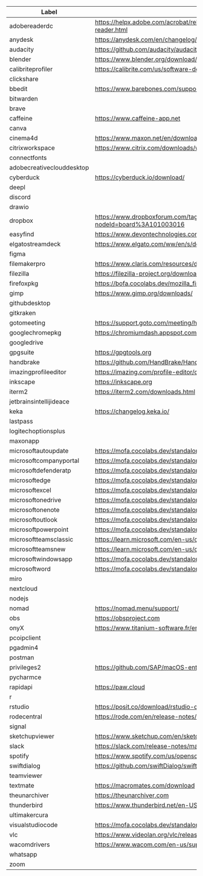|Label|URL|
|---|---|
|adobereaderdc|https://helpx.adobe.com/acrobat/release-note/release-notes-acrobat-reader.html|
|anydesk|https://anydesk.com/en/changelog/mac-os|
|audacity|https://github.com/audacity/audacity/releases|
|blender|https://www.blender.org/download/|
|calibriteprofiler|https://calibrite.com/us/software-downloads/|
|clickshare||
|bbedit|https://www.barebones.com/support/bbedit/updates.html|
|bitwarden||
|brave||
|caffeine|https://www.caffeine-app.net|
|canva||
|cinema4d|https://www.maxon.net/en/downloads|
|citrixworkspace|https://www.citrix.com/downloads/workspace-app/|
|connectfonts||
|adobecreativeclouddesktop||
|cyberduck|https://cyberduck.io/download/|
|deepl||
|discord||
|drawio||
|dropbox|https://www.dropboxforum.com/tag/Stable%20build?nodeId=board%3A101003016|
|easyfind|https://www.devontechnologies.com/apps/freeware|
|elgatostreamdeck|https://www.elgato.com/ww/en/s/downloads|
|figma||
|filemakerpro|https://www.claris.com/resources/downloads/|
|filezilla|https://filezilla-project.org/download.php?show_all=1|
|firefoxpkg|https://bofa.cocolabs.dev/mozilla_firefox/latest_versions.html|
|gimp|https://www.gimp.org/downloads/|
|githubdesktop||
|gitkraken||
|gotomeeting|https://support.goto.com/meeting/help/whats-new-in-goto-meeting|
|googlechromepkg|https://chromiumdash.appspot.com/releases?platform=Mac|
|googledrive||
|gpgsuite|https://gpgtools.org|
|handbrake|https://github.com/HandBrake/HandBrake/releases|
|imazingprofileeditor|https://imazing.com/profile-editor/download|
|inkscape|https://inkscape.org|
|iterm2|https://iterm2.com/downloads.html|
|jetbrainsintellijideace||
|keka|https://changelog.keka.io/|
|lastpass||
|logitechoptionsplus||
|maxonapp||
|microsoftautoupdate|https://mofa.cocolabs.dev/standalone_apps/standalone_current_version_en.html|
|microsoftcompanyportal|https://mofa.cocolabs.dev/standalone_apps/standalone_current_version_en.html|
|microsoftdefenderatp|https://mofa.cocolabs.dev/standalone_apps/standalone_current_version_en.html|
|microsoftedge|https://mofa.cocolabs.dev/standalone_apps/standalone_current_version_en.html|
|microsoftexcel|https://mofa.cocolabs.dev/standalone_apps/standalone_current_version_en.html|
|microsoftonedrive|https://mofa.cocolabs.dev/standalone_apps/standalone_current_version_en.html|
|microsoftonenote|https://mofa.cocolabs.dev/standalone_apps/standalone_current_version_en.html|
|microsoftoutlook|https://mofa.cocolabs.dev/standalone_apps/standalone_current_version_en.html|
|microsoftpowerpoint|https://mofa.cocolabs.dev/standalone_apps/standalone_current_version_en.html|
|microsoftteamsclassic|https://learn.microsoft.com/en-us/officeupdates/teams-app-versioning|
|microsoftteamsnew|https://learn.microsoft.com/en-us/officeupdates/teams-app-versioning|
|microsoftwindowsapp|https://mofa.cocolabs.dev/standalone_apps/standalone_current_version_en.html|
|microsoftword|https://mofa.cocolabs.dev/standalone_apps/standalone_current_version_en.html|
|miro||
|nextcloud||
|nodejs||
|nomad|https://nomad.menu/support/|
|obs|https://obsproject.com|
|onyX|https://www.titanium-software.fr/en/onyx.html|
|pcoipclient||
|pgadmin4||
|postman||
|privileges2|https://github.com/SAP/macOS-enterprise-privileges|
|pycharmce||
|rapidapi|https://paw.cloud|
|r||
|rstudio|https://posit.co/download/rstudio-desktop/|
|rodecentral|https://rode.com/en/release-notes/rode-central|
|signal||
|sketchupviewer|https://www.sketchup.com/en/sketchup-viewer/downloads|
|slack|https://slack.com/release-notes/mac|
|spotify|https://www.spotify.com/us/opensource/|
|swiftdialog|https://github.com/swiftDialog/swiftDialog/releases|
|teamviewer||
|textmate|https://macromates.com/download|
|theunarchiver|https://theunarchiver.com|
|thunderbird|https://www.thunderbird.net/en-US/thunderbird/releases/|
|ultimakercura||
|visualstudiocode|https://mofa.cocolabs.dev/standalone_apps/standalone_current_version_en.html|
|vlc|https://www.videolan.org/vlc/releases/|
|wacomdrivers|https://www.wacom.com/en-us/support/product-support/drivers|
|whatsapp||
|zoom||
